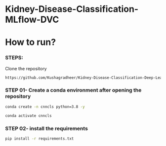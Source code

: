 # Kidney-Disease-Classification-MLflow-DVC

# How to run?
### STEPS:

Clone the repository

```bash
https://github.com/Kushagradheer/Kidney-Disease-Classification-Deep-Learning-Project
```
### STEP 01- Create a conda environment after opening the repository

```bash
conda create -n cnncls python=3.8 -y
```

```bash
conda activate cnncls
```


### STEP 02- install the requirements
```bash
pip install -r requirements.txt
```








